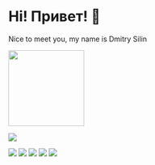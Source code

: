 # Hi! Привет! 👋
Nice to meet you, my name is Dmitry Silin

<p align='left'>
   <a href="https://github-readme-stats.vercel.app/api?username=iloveQA&show_icons=true&count_private=true">
       <img height=150 src="https://github-readme-stats.vercel.app/api?username=iloveQA&show_icons=true&count_private=true"/></a>
</p>

<p align='left'>
   <a href="https://t.me/iloveQA">
       <img src="https://img.shields.io/badge/Telegram-2CA5E0?style=for-the-badge&logo=telegram&logoColor=white"/>
   </a>

<br>

<p align='left'>
       <img src="https://img.shields.io/badge/Postman-FF6C37?style=for-the-badge&logo=Postman&logoColor=white"/>
   </a>
       <img src="https://img.shields.io/badge/Miro-F7C922?style=for-the-badge&logo=Miro&logoColor=050036"/>
   </a>
       <img src="https://img.shields.io/badge/mysql-%2300f.svg?style=for-the-badge&logo=mysql&logoColor=white"/>
   </a>
       <img src="https://img.shields.io/badge/Jira-0052CC?style=for-the-badge&logo=Jira&logoColor=white"/>
   </a>
       <img src="https://img.shields.io/badge/VSCode-0078D4?style=for-the-badge&logo=visual%20studio%20code&logoColor=white"/>
   </a>
   
</div>
